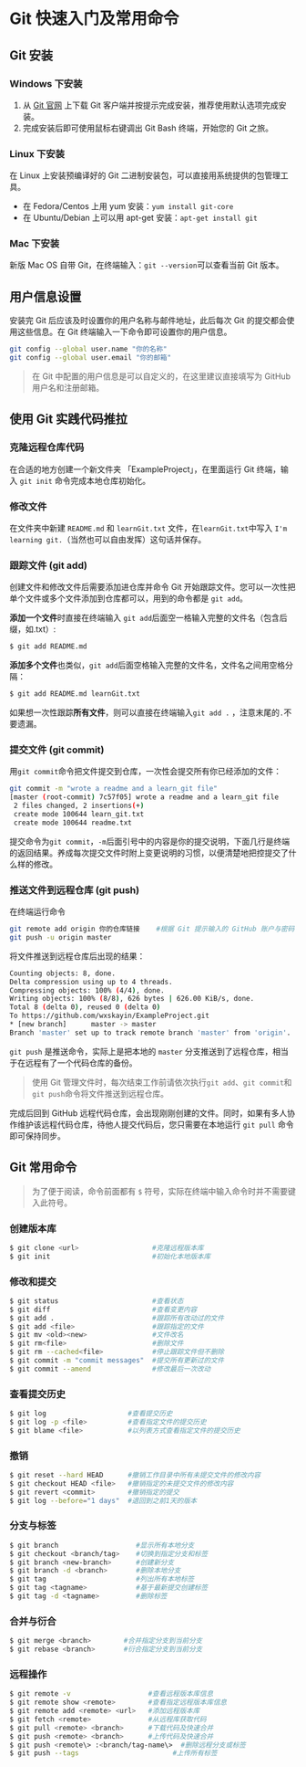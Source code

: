 # Git 快速入门及常用命令

## Git 安装

### Windows 下安装

1. 从 [Git 官网](https://git-scm.com/downloads) 上下载 Git 客户端并按提示完成安装，推荐使用默认选项完成安装。
2. 完成安装后即可使用鼠标右键调出 Git Bash 终端，开始您的 Git 之旅。

### Linux 下安装

在 Linux 上安装预编译好的 Git 二进制安装包，可以直接用系统提供的包管理工具。

- 在 Fedora/Centos 上用 yum 安装：`yum install git-core`
- 在 Ubuntu/Debian 上可以用 apt-get 安装：`apt-get install git`

### Mac 下安装

新版 Mac OS 自带 Git，在终端输入：`git --version`可以查看当前 Git 版本。

## 用户信息设置

安装完 Git 后应该及时设置你的用户名称与邮件地址，此后每次 Git 的提交都会使用这些信息。在 Git 终端输入一下命令即可设置你的用户信息。

```bash
git config --global user.name "你的名称"
git config --global user.email "你的邮箱"
```

> 在 Git 中配置的用户信息是可以自定义的，在这里建议直接填写为 GitHub 用户名和注册邮箱。

## 使用 Git 实践代码推拉

### 克隆远程仓库代码

在合适的地方创建一个新文件夹 「ExampleProject」，在里面运行 Git 终端，输入 `git init` 命令完成本地仓库初始化。

### 修改文件

在文件夹中新建 `README.md` 和 `learnGit.txt` 文件，在`learnGit.txt`中写入 `I'm learning git.`（当然也可以自由发挥）这句话并保存。

### 跟踪文件 (git add)

创建文件和修改文件后需要添加进仓库并命令 Git 开始跟踪文件。您可以一次性把单个文件或多个文件添加到仓库都可以，用到的命令都是 `git add`。

**添加一个文件**时直接在终端输入 `git add`后面空一格输入完整的文件名（包含后缀，如.txt）:

```bash
$ git add README.md
```

**添加多个文件**也类似，`git add`后面空格输入完整的文件名，文件名之间用空格分隔：

```bash
$ git add README.md learnGit.txt
```

如果想一次性跟踪**所有文件**，则可以直接在终端输入`git add .` ，注意末尾的`.`不要遗漏。

### 提交文件 (git commit)

用`git commit`命令把文件提交到仓库，一次性会提交所有你已经添加的文件：

```bash
git commit -m "wrote a readme and a learn_git file"
[master (root-commit) 7c57f05] wrote a readme and a learn_git file
 2 files changed, 2 insertions(+)
 create mode 100644 learn_git.txt
 create mode 100644 readme.txt
```

提交命令为`git commit`，`-m`后面引号中的内容是你的提交说明，下面几行是终端的返回结果。养成每次提交文件时附上变更说明的习惯，以便清楚地把控提交了什么样的修改。

### 推送文件到远程仓库 (git push)

在终端运行命令

```bash
git remote add origin 你的仓库链接    #根据 Git 提示输入的 GitHub 账户与密码
git push -u origin master
```

将文件推送到远程仓库后出现的结果：

```bash
Counting objects: 8, done.
Delta compression using up to 4 threads.
Compressing objects: 100% (4/4), done.
Writing objects: 100% (8/8), 626 bytes | 626.00 KiB/s, done.
Total 8 (delta 0), reused 0 (delta 0)
To https://github.com/wxskayin/ExampleProject.git
* [new branch]      master -> master
Branch 'master' set up to track remote branch 'master' from 'origin'.
```

`git push` 是推送命令，实际上是把本地的 `master` 分支推送到了远程仓库，相当于在远程有了一个代码仓库的备份。

> 使用 Git 管理文件时，每次结束工作前请依次执行`git add`、`git commit`和`git push`命令将文件推送到远程仓库。

完成后回到 GitHub 远程代码仓库，会出现刚刚创建的文件。同时，如果有多人协作维护该远程代码仓库，待他人提交代码后，您只需要在本地运行 `git pull` 命令即可保持同步。

## Git 常用命令

> 为了便于阅读，命令前面都有 `$` 符号，实际在终端中输入命令时并不需要键入此符号。

### 创建版本库

```bash
$ git clone <url>                  #克隆远程版本库
$ git init                         #初始化本地版本库
```

### 修改和提交

```bash
$ git status                       #查看状态
$ git diff                         #查看变更内容
$ git add .                        #跟踪所有改动过的文件
$ git add <file>                   #跟踪指定的文件
$ git mv <old><new>                #文件改名
$ git rm<file>                     #删除文件
$ git rm --cached<file>            #停止跟踪文件但不删除
$ git commit -m "commit messages"  #提交所有更新过的文件
$ git commit --amend               #修改最后一次改动
```

### 查看提交历史

```bash
$ git log                    #查看提交历史
$ git log -p <file>          #查看指定文件的提交历史
$ git blame <file>           #以列表方式查看指定文件的提交历史
```

### 撤销

```bash
$ git reset --hard HEAD      #撤销工作目录中所有未提交文件的修改内容
$ git checkout HEAD <file>   #撤销指定的未提交文件的修改内容
$ git revert <commit>        #撤销指定的提交
$ git log --before="1 days"  #退回到之前1天的版本
```

### 分支与标签

```bash
$ git branch                   #显示所有本地分支
$ git checkout <branch/tag>    #切换到指定分支和标签
$ git branch <new-branch>      #创建新分支
$ git branch -d <branch>       #删除本地分支
$ git tag                      #列出所有本地标签
$ git tag <tagname>            #基于最新提交创建标签
$ git tag -d <tagname>         #删除标签
```

### 合并与衍合

```bash
$ git merge <branch>        #合并指定分支到当前分支
$ git rebase <branch>       #衍合指定分支到当前分支
```

### 远程操作

```bash
$ git remote -v                   #查看远程版本库信息
$ git remote show <remote>        #查看指定远程版本库信息
$ git remote add <remote> <url>   #添加远程版本库
$ git fetch <remote>              #从远程库获取代码
$ git pull <remote> <branch>      #下载代码及快速合并
$ git push <remote> <branch>      #上传代码及快速合并
$ git push <remote\> :<branch/tag-name\>  #删除远程分支或标签
$ git push --tags                       #上传所有标签
```
